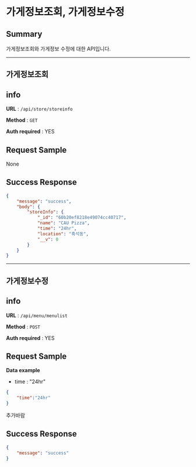 # 가게정보조회, 가게정보수정

## Summary

가게정보조회와 가게정보 수정에 대한 API입니다.

---

## 가게정보조회

## info

**URL** : `/api/store/storeinfo`

**Method** : `GET`

**Auth required** : YES

## Request Sample
None
## Success Response

```json
{
    "message": "success",
    "body": {
        "storeInfo": {
            "_id": "60b20ef8218e49074cc40717",
            "name": "CAU Pizza",
            "time": "24hr",
            "location": "흑석동",
            "__v": 0
        }
    }
}
```
---
## 가게정보수정

## info

**URL** : `/api/menu/menulist`

**Method** : `POST`

**Auth required** : YES

## Request Sample
**Data example**
* time : "24hr"

```json
{
    "time":"24hr"
}
```

추가바람
## Success Response

```json
{
    "message": "success"
}
```